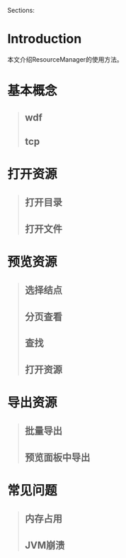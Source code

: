 Sections:
> 

# Introduction #

本文介绍ResourceManager的使用方法。



# 基本概念 #
> ## wdf ##
> ## tcp ##

# 打开资源 #
> ## 打开目录 ##
> ## 打开文件 ##

# 预览资源 #
> ## 选择结点 ##
> ## 分页查看 ##
> ## 查找 ##
> ## 打开资源 ##

# 导出资源 #
> ## 批量导出 ##
> ## 预览面板中导出 ##

# 常见问题 #
> ## 内存占用 ##
> ## JVM崩溃 ##